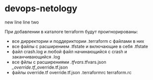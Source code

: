 # devops-netology

new line
line two

При добавлении в каталоге terraform будут проигнорированы:

- все дирректории и поддериктории .terraform с файлами в них
- все файлы с расширением .tfstate и включающие в себя .tfstate
- файл crash.log и любой файл начинающийся с crash и заканчивающийся .log
- все фйлы с расширениями *.tfvars*.tfvars.json *_override.tf*_override.tf.json
- файлы override.tf override.tf.json .terraformrc terraform.rc
